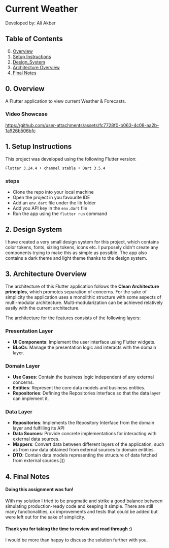 # Current Weather

Developed by: Ali Akber

## Table of Contents

0. [Overview](#0-overview)
1. [Setup Instructions](#1-setup-instructions)
2. [Design_System](#2-design-system)
3. [Architecture Overview](#3-architecture-overview)
4. [Final Notes](#4-final-notes)

## 0. Overview

A Flutter application to view current Weather & Forecasts.

### Video Showcase



https://github.com/user-attachments/assets/fc7728f0-b063-4c08-aa2b-1a926b506bfc



## 1. Setup Instructions

This project was developed using the following Flutter version:

`Flutter 3.24.4 • channel stable • Dart 3.5.4`

### steps
- Clone the repo into your local machine
- Open the project in you favourite IDE
- Add an `env.dart` file under the lib folder
- Add you API key in the `env.dart` file
- Run the app using the `flutter run` command

## 2. Design System

I have created a very small design system for this project, which contains color tokens, fonts, sizing tokens, icons etc. I purposely didn't create any components trying to make this as simple as possible. 
The app also contains a dark theme and light theme thanks to the design system.

## 3. Architecture Overview

The architecture of this Flutter application follows the **Clean Architecture principles**, which promotes separation of concerns. For the sake of simplicity the application uses a monolithic structure with some aspects of multi-modular architecture. Multi-modularization can be achieved relatively easily with the current architecture.

The architecture for the features consists of the following layers:

### Presentation Layer

- **UI Components**: Implement the user interface using Flutter widgets.
- **BLoCs**: Manage the presentation logic and interacts with the domain layer.

### Domain Layer

- **Use Cases**: Contain the business logic independent of any external concerns.
- **Entities**: Represent the core data models and business entities.
- **Repositories**: Defining the Repositories interface so that the data layer can implement it.

### Data Layer

- **Repositories**: Implements the Repository Interface from the domain layer and fulfilling its API 
- **Data Sources**: Provide concrete implementations for interacting with external data sources.
- **Mappers**: Convert data between different layers of the application, such as from raw data obtained from external sources to domain entities.
- **DTO**: Contain data models representing the structure of data fetched from external sources.]()

## 4. Final Notes

#### Doing this assignment was fun!

With my solution I tried to be pragmatic and strike a good balance between simulating production-ready code and keeping it simple.
There are still many functionalities, ux improvements and tests that could be added but were left out for the sake of simplicity.

#### Thank you for taking the time to review and read through :)

I would be more than happy to discuss the solution further with you.

